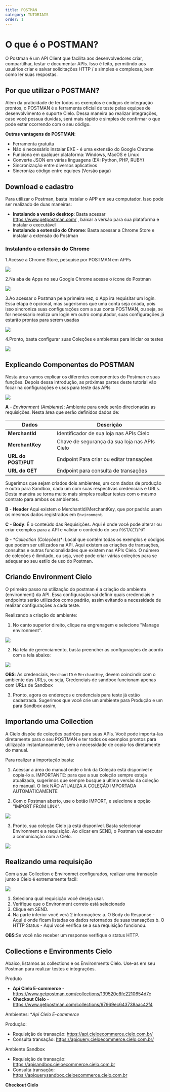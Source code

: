 ```yaml
---
title: POSTMAN
category: TUTORIAIS
order: 1
---
```


# O que é o POSTMAN?

O Postman é um API Client que facilita aos desenvolvedores criar, compartilhar, testar e documentar APIs. Isso é feito, permitindo aos usuários criar e salvar solicitações HTTP / s simples e complexas, bem como ler suas respostas.







## Por que utilizar o POSTMAN?

Além da praticidade de ter todos os exemplos e códigos de integração prontos, o POSTMAN é a ferramenta oficial de teste pelas equipes de desenvolvimento e suporte Cielo. Dessa maneira ao realizar integrações, caso você possua duvidas, será mais rápido e simples de confirmar o que pode estar ocorrendo com o seu código.

**Outras vantagens do POSTMAN**:

* Ferramenta gratuita
* Não é necessário instalar EXE - é uma extensão do Google Chrome
* Funciona em qualquer plataforma: Windows, MacOS e Linux
* Converte JSON em várias linguagens (EX: Python, PHP, RUBY)
* Sincronização entre diversos aplicativos
* Sincroniza código entre equipes (Versão paga)
	








## Download e cadastro

Para utilizar o Postman, basta instalar o APP em seu computador. Isso pode ser realizado de duas maneiras:

* **Instalando a versão desktop**: Basta acessar <https://www.getpostman.com/> , baixar a versão para sua plataforma e instalar o executável
* **Instalando a extensão do Chrome**: Basta acessar a Chrome Store e instalar a extensão do Postman

### Instalando a extensão do Chrome

1.Acesse a Chrome Store, pesquise por POSTMAN  em APPs

![](/images/TutorialPostman/p1.PNG)
		
2.Na aba de Apps no seu Google Chrome acesse o ícone do Postman

![](/images/TutorialPostman/p2.PNG)
	
3.Ao acessar o Postman pela primeira vez, o App ira requisitar um login. Essa etapa é opcional, mas sugerismos que uma conta seja criada, pois isso sincroniza suas configurações com a sua conta POSTMAN, ou seja, se for necessario realiza um login em outro computador, suas configurações já estarão prontas para serem usadas

![](/images/TutorialPostman/p3.PNG)
		
4.Pronto, basta configurar suas Coleções  e ambientes para iniciar os testes

![](/images/TutorialPostman/p4.PNG)







## Explicando Componentes do POSTMAN

Nesta área vamos explicar os diferentes componentes do Postman e suas funções. Depois dessa introdução, as próximas partes deste tutorial vão focar na configurações e usos para teste das APIs


![](/images/TutorialPostman/pc.PNG)


**A** - *Environment (Ambiente)*:
Ambiente para onde serão direcionadas as requisições. Nesta área que serão definidos dados de:

|Dados          |Descrição|
|---------------|---------|
|**MerchantId**| Identificador de sua loja nas APIs Cielo|
|**MerchantKey**| Chave de segurança da sua loja nas APIs Cielo|
|**URL do POST/PUT**| Endpoint Para criar ou editar transações|
|**URL do GET**| Endpoint para consulta de transações|

Sugerimos que sejam criados dois ambientes, um com dados de produção e outro para Sandbox, cada um com suas respectivas credenciais e URLs.
Desta maneira se torna muito mais simples realizar testes com o mesmo contrato para ambos os ambientes.


**B** - **Header**
Aqui existem o MerchantId/MerchantKey, que por padrão usam os mesmos dados registrados em `Environment`.


**C** - **Body**:
É o conteúdo das Requisições. Aqui é onde você pode alterar ou criar exemplos para a API e validar o conteúdo do seu `POST`/`GET`/`PUT`

**D** - **Collection (Coleções*)*:
Local que contém todas os exemplos e códigos que podem ser utilizados na API. Aqui existem as criações de transações, consultas e outras funcionalidades que existem nas APIs Cielo.
O número de coleções é ilimitado, ou seja, você pode criar várias coleções para se adequar ao seu estilo de uso do Postman.


## Criando Environment Cielo

O primeiro passo na utilização do postman é a criação do ambiente (environment) da API. Essa configuração vai definir quais credenciais e endpoints serão utilizados como padrão, assim evitando a necessidade de realizar configurações a cada teste.

Realizando a criação do ambiente:

1. No canto superior direito, clique na engrenagem e selecione "Manage environment".
	
![](/images/TutorialPostman/p7.PNG)

2. Na tela de gerenciamento, basta preencher as configurações de acordo com a tela abaixo:

![](/images/TutorialPostman/p8.PNG)


**OBS**: As credenciais, `MerchantID` e `MerchantKey`, devem coincindir com o ambiente das URLs, ou seja, Credenciais de sandbox funcionam apenas com URLs de Sandbox

3. Pronto,  agora os endereços e credenciais para teste já estão cadastrada. Sugerimos que você crie um ambiente para Produção e um para Sandbox assim,
	


## Importando uma Collection

A Cielo dispõe de coleções padrões para suas APIs. Você pode importa-las diretamente para o seu POSTMAN e ter todos os exemplos prontos para utilização instantaneamente, sem a necessidade de copia-los diretamente do manual.

Para realizar a importação basta:

1. Acessar a área do manual onde o link da Coleção está disponível e copia-lo
		a. IMPORTANTE: para que a sua coleção sempre esteja atualizada, sugerimos que sempre busque a ultima versão da coleção no manual. O link NÃO ATUALIZA A COLEÇÃO IMPORTADA AUTOMATICAMENTE
	
2. Com o Postman aberto, use o botão IMPORT, e selecione a opção "IMPORT FROM LINK".

![](/images/TutorialPostman/p5.PNG)
		
3. Pronto, sua coleção Cielo já está disponível. Basta selecionar Environment e a requisição. Ao clicar em SEND, o Postman vai executar a comunicação com a Cielo.
	
![](/images/TutorialPostman/p6.PNG)
	


## Realizando uma requisição

Com a sua Collection e Environmet configurados, realizar uma transação junto a Cielo é extremamente facil:

![](/images/TutorialPostman/pr.PNG)

1. Seleciona qual requisição você deseja usar.
2. Verifique que o Environment correto está selecionado
3. Clique em SEND.
4. Na parte inferior você verá 2 informações:
	a. O Body do Response - Aqui é onde ficam listadas os dados retornados de suas transações
	b. O HTTP Status - Aqui você verifica se a sua requisição funcionou. 

**OBS**:Se você não receber um response verifique o status HTTP.



## Collections e Environments  Cielo

Abaixo, listamos as collections e os Environments Cielo. Use-as em seu Postman para realizar testes e integrações.



Produto
* **Api Cielo E-commerce** -  <https://www.getpostman.com/collections/139520c8fe2210654d7c> 
* **Checkout Cielo**       -  <https://www.getpostman.com/collections/97969ec643738aac42f4> 



Ambientes:
**Api Cielo E-commerce*

Produção:
* Requisição de transação: https://api.cieloecommerce.cielo.com.br/
* Consulta transação: https://apiquery.cieloecommerce.cielo.com.br/

Ambiente Sandbox
* Requisição de transação: https://apisandbox.cieloecommerce.cielo.com.br
* Consulta transação: https://apiquerysandbox.cieloecommerce.cielo.com.br

**Checkout Cielo**     



























